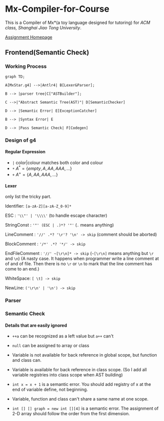 # Mx-Compiler-for-Course

This is a Compiler of Mx*(a toy language designed for tutoring) for *ACM class, Shanghai Jiao Tong University*.

[Assignment Homepage](https://github.com/ACMClassCourses/Compiler-Design-Implementation)

## Frontend(Semantic Check)

### Working Process

```mermaid
graph TD;

A[MxStar.g4] -->|Antlr4| B[Lexer&Parser];

B --> |parser tree|C["ASTBuilder"];

C -->|"Abstract Semantic Tree(AST)"| D[SemanticChecker]

D --> |Semantic Error| E[ExceptionCatcher]

B --> |Syntax Error| E

D --> |Pass Semantic Check| F[Codegen]

```

### Design of g4

#### Regular Expression

- `|`       color|colour matches both color and colour
- `*`       $A^* = \{empty, A, AA, AAA, ...\}$
- `+`       $A^+ = \{A, AA, AAA, ...\}$  

#### Lexer

only list the tricky part.

Identifier: `[a-zA-Z][a-zA-Z_0-9]*`

ESC : `'\\"' | '\\\\'`  (to handle escape character)

StringConst :  `'"' (ESC | .)*? '"'` (`.` means anything)

LineComment : `'//' .*? '\r'? '\n' -> skip` (comment should be aborted)

BlockComment : `'/*' .*? '*/' -> skip`

EndFileComment : `'//' ~[\r\n]* -> skip`	(`~[\r\n]` means anything but `\r` and `\n`) (A nasty case. It happens when programmer write a line comment at of and of file. Then there is no `\r` or `\n` to mark that the line comment has come to an end.)

WhiteSpace: `[ \t] -> skip`

NewLine: `('\r\n' | '\n') -> skip`

### Parser







### Semantic Check

#### Details that are easily ignored

- `++a` can be recognized as a left value but `a++` can't
- `null` can be assigned to array or class
- Variable is not available for back reference in global scope, but function and class can.
- Variable is available for back reference in class scope. (So I add all variable registries into class scope when AST building)
- `int x = x + 1`  is a semantic error. You should add registry of x at the end of variable define, not beginning.

- Variable, function and class can't share a same name at one scope.
- `int [] [] graph = new int [][4]` is a semantic error. The assignment of 2-D array should follow the order from the first dimension.
